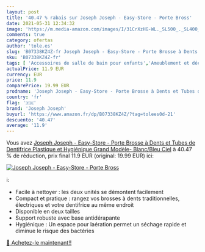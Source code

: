 ```yaml
---
layout: post
title: '40.47 % rabais sur Joseph Joseph - Easy-Store - Porte Bross'
date: 2021-05-31 12:34:32
image: 'https://m.media-amazon.com/images/I/31CrXzHG-WL._SL500_._SL400_.jpg'
comments: true
category: ofertas
author: 'tole.es'
slug: 'B07338KZ4Z-fr Joseph Joseph - Easy-Store - Porte Brosse à Dents et Tubes...'
sku: 'B07338KZ4Z-fr'
tags: [ 'Accessoires de salle de bain pour enfants','Ameublement et décoration','Bain des enfants','Cuisine et Maison','Porte-brosses à dents pour enfants','Salle de bain et WC','Supports et distributeurs de salle de bain pour enfants','joseph joseph', ]
actualPrice: 11.9 EUR
currency: EUR
price: 11.9
comparePrice: 19.99 EUR
prodname: 'Joseph Joseph - Easy-Store - Porte Brosse à Dents et Tubes de Dentifrice  Plastique et Hygiénique Grand Modèle- Blanc/Bleu Ciel'
country: 'fr'
flag: '🇫🇷'
brand: 'Joseph Joseph'
buyurl: 'https://www.amazon.fr/dp/B07338KZ4Z/?tag=tolees0d-21'
descuento: '40.47'
average: '11.9'
---
```


Vous avez [Joseph Joseph - Easy-Store - Porte Brosse à Dents et Tubes de Dentifrice  Plastique et Hygiénique Grand Modèle- Blanc/Bleu Ciel](https://www.amazon.fr/dp/B07338KZ4Z/?tag=tolees0d-21)  à  40.47 % de réduction, prix final  11.9 EUR (original: 19.99 EUR) ici:

[![Joseph Joseph - Easy-Store - Porte Bross](https://m.media-amazon.com/images/I/31CrXzHG-WL._SL500_._SL400_.jpg)](https://www.amazon.fr/dp/B07338KZ4Z/?tag=tolees0d-21)

ℹ️:

- Facile à nettoyer : les deux unités se démontent facilement
- Compact et pratique : rangez vos brosses à dents traditionnelles, électriques et votre dentifrice au même endroit
- Disponible en deux tailles
- Support robuste avec base antidérapante
- Hygiénique : Un espace pour laération permet un séchage rapide et diminue le risque des bactéries

[🛒 Achetez-le maintenant!!](https://www.amazon.fr/dp/B07338KZ4Z/?tag=tolees0d-21)
